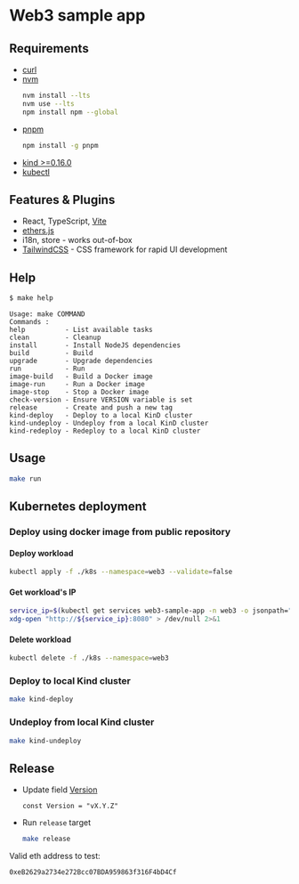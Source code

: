 # Web3 sample app

## Requirements

- [curl](https://help.ubidots.com/en/articles/2165289-learn-how-to-install-run-curl-on-windows-macosx-linux)
- [nvm](https://github.com/nvm-sh/nvm#install--update-script)
  ```bash
  nvm install --lts
  nvm use --lts
  npm install npm --global
  ```
- [pnpm](https://pnpm.io/installation)
  ```bash
  npm install -g pnpm
  ```
- [kind >=0.16.0](https://kind.sigs.k8s.io/docs/user/quick-start/#installation)
- [kubectl](https://kubernetes.io/docs/tasks/tools/install-kubectl-linux/)

## Features & Plugins

- React, TypeScript, [Vite](https://github.com/vitejs/vite)
- [ethers.js](https://github.com/ethers-io/ethers.js)
- i18n, store - works out-of-box
- [TailwindCSS](https://github.com/tailwindlabs/tailwindcss) - CSS framework for rapid UI development

## Help

```bash
$ make help
```

```text
Usage: make COMMAND
Commands :
help          - List available tasks
clean         - Cleanup
install       - Install NodeJS dependencies
build         - Build
upgrade       - Upgrade dependencies
run           - Run
image-build   - Build a Docker image
image-run     - Run a Docker image
image-stop    - Stop a Docker image
check-version - Ensure VERSION variable is set
release       - Create and push a new tag
kind-deploy   - Deploy to a local KinD cluster
kind-undeploy - Undeploy from a local KinD cluster
kind-redeploy - Redeploy to a local KinD cluster
```

## Usage

```bash
make run
```

## Kubernetes deployment

### Deploy using docker image from public repository

#### Deploy workload

```bash
kubectl apply -f ./k8s --namespace=web3 --validate=false
```

#### Get workload's IP

```bash
service_ip=$(kubectl get services web3-sample-app -n web3 -o jsonpath="{.status.loadBalancer.ingress[0].ip}")
xdg-open "http://${service_ip}:8080" > /dev/null 2>&1
```

#### Delete workload

```bash
kubectl delete -f ./k8s --namespace=web3
```

### Deploy to local Kind cluster

```bash
make kind-deploy
```

### Undeploy from local Kind cluster

```bash
make kind-undeploy
```

## Release

- Update field [Version](./src/components/Layout.tsx#L25)

  ```text
  const Version = "vX.Y.Z"
  ```

- Run `release` target
  ```bash
  make release
  ```

Valid eth address to test:

```
0xeB2629a2734e272Bcc07BDA959863f316F4bD4Cf
```
